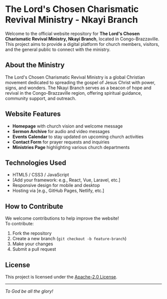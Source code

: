 # The Lord's Chosen Charismatic Revival Ministry - Nkayi Branch

Welcome to the official website repository for **The Lord's Chosen Charismatic Revival Ministry, Nkayi Branch**, located in Congo-Brazzaville. This project aims to provide a digital platform for church members, visitors, and the general public to connect with the ministry.

## About the Ministry

The Lord's Chosen Charismatic Revival Ministry is a global Christian movement dedicated to spreading the gospel of Jesus Christ with power, signs, and wonders. The Nkayi Branch serves as a beacon of hope and revival in the Congo-Brazzaville region, offering spiritual guidance, community support, and outreach.

## Website Features

- **Homepage** with church vision and welcome message  
- **Sermon Archive** for audio and video messages  
- **Events Calendar** to stay updated on upcoming church activities  
- **Contact Form** for prayer requests and inquiries  
- **Ministries Page** highlighting various church departments  

## Technologies Used

- HTML5 / CSS3 / JavaScript  
- [Add your framework: e.g., React, Vue, Laravel, etc.]  
- Responsive design for mobile and desktop  
- Hosting via [e.g., GitHub Pages, Netlify, etc.]

## How to Contribute

We welcome contributions to help improve the website!  
To contribute:

1. Fork the repository  
2. Create a new branch (`git checkout -b feature-branch`)  
3. Make your changes  
4. Submit a pull request  

## License

This project is licensed under the [Apache-2.0 License](./LICENSE).

---

*To God be all the glory!*
